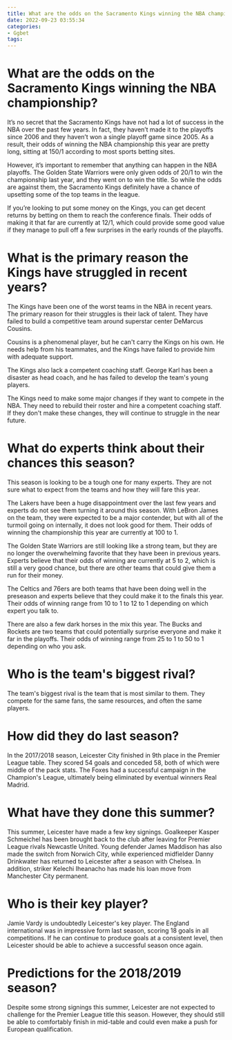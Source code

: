 ```yaml
---
title: What are the odds on the Sacramento Kings winning the NBA championship
date: 2022-09-23 03:55:34
categories:
- Ggbet
tags:
---
```



#  What are the odds on the Sacramento Kings winning the NBA championship?

It’s no secret that the Sacramento Kings have not had a lot of success in the NBA over the past few years. In fact, they haven’t made it to the playoffs since 2006 and they haven’t won a single playoff game since 2005. As a result, their odds of winning the NBA championship this year are pretty long, sitting at 150/1 according to most sports betting sites.

However, it’s important to remember that anything can happen in the NBA playoffs. The Golden State Warriors were only given odds of 20/1 to win the championship last year, and they went on to win the title. So while the odds are against them, the Sacramento Kings definitely have a chance of upsetting some of the top teams in the league.

If you’re looking to put some money on the Kings, you can get decent returns by betting on them to reach the conference finals. Their odds of making it that far are currently at 12/1, which could provide some good value if they manage to pull off a few surprises in the early rounds of the playoffs.

#  What is the primary reason the Kings have struggled in recent years?

The Kings have been one of the worst teams in the NBA in recent years. The primary reason for their struggles is their lack of talent. They have failed to build a competitive team around superstar center DeMarcus Cousins.

Cousins is a phenomenal player, but he can't carry the Kings on his own. He needs help from his teammates, and the Kings have failed to provide him with adequate support.

The Kings also lack a competent coaching staff. George Karl has been a disaster as head coach, and he has failed to develop the team's young players.

The Kings need to make some major changes if they want to compete in the NBA. They need to rebuild their roster and hire a competent coaching staff. If they don't make these changes, they will continue to struggle in the near future.

#  What do experts think about their chances this season?

This season is looking to be a tough one for many experts. They are not sure what to expect from the teams and how they will fare this year.

The Lakers have been a huge disappointment over the last few years and experts do not see them turning it around this season. With LeBron James on the team, they were expected to be a major contender, but with all of the turmoil going on internally, it does not look good for them. Their odds of winning the championship this year are currently at 100 to 1.

The Golden State Warriors are still looking like a strong team, but they are no longer the overwhelming favorite that they have been in previous years. Experts believe that their odds of winning are currently at 5 to 2, which is still a very good chance, but there are other teams that could give them a run for their money.

The Celtics and 76ers are both teams that have been doing well in the preseason and experts believe that they could make it to the finals this year. Their odds of winning range from 10 to 1 to 12 to 1 depending on which expert you talk to.

There are also a few dark horses in the mix this year. The Bucks and Rockets are two teams that could potentially surprise everyone and make it far in the playoffs. Their odds of winning range from 25 to 1 to 50 to 1 depending on who you ask.

#  Who is the team's biggest rival?

The team's biggest rival is the team that is most similar to them. They compete for the same fans, the same resources, and often the same players.

#  How did they do last season?

In the 2017/2018 season, Leicester City finished in 9th place in the Premier League table. They scored 54 goals and conceded 58, both of which were middle of the pack stats. The Foxes had a successful campaign in the Champion's League, ultimately being eliminated by eventual winners Real Madrid.

#  What have they done this summer?

This summer, Leicester have made a few key signings. Goalkeeper Kasper Schmeichel has been brought back to the club after leaving for Premier League rivals Newcastle United. Young defender James Maddison has also made the switch from Norwich City, while experienced midfielder Danny Drinkwater has returned to Leicester after a season with Chelsea. In addition, striker Kelechi Iheanacho has made his loan move from Manchester City permanent.

#  Who is their key player?

Jamie Vardy is undoubtedly Leicester's key player. The England international was in impressive form last season, scoring 18 goals in all competitions. If he can continue to produce goals at a consistent level, then Leicester should be able to achieve a successful season once again.

# Predictions for the 2018/2019 season?

Despite some strong signings this summer, Leicester are not expected to challenge for the Premier League title this season. However, they should still be able to comfortably finish in mid-table and could even make a push for European qualification.